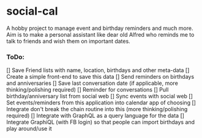 # social-cal
A hobby project to manage event and birthday reminders and much more. Aim is to make a personal assistant like dear old Alfred who reminds me to talk to friends and wish them on important dates.

### ToDo:
[] Save Friend lists with name, location, birthdays and other meta-data
[] Create a simple front-end to save this data
[] Send reminders on birthdays and anniversaries
[] Save last conversation date (if applicable, more thinking/polishing required)
[] Reminder for conversations
[] Pull birthday/anniversary list from social web
[] Sync events with social web
[] Set events/reminders from this application into calendar app of choosing
[] Integrate don't break the chain routine into this (more thinking/polishing required)
[] Integrate with GraphQL as a query language for the data
[] Integrate GraphiQL (with FB login) so that people can import birthdays and play around/use it